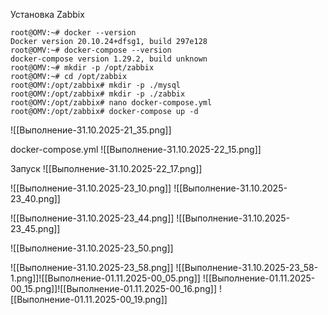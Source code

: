 Установка Zabbix

```
root@OMV:~# docker --version
Docker version 20.10.24+dfsg1, build 297e128
root@OMV:~# docker-compose --version
docker-compose version 1.29.2, build unknown
root@OMV:~# mkdir -p /opt/zabbix
root@OMV:~# cd /opt/zabbix
root@OMV:/opt/zabbix# mkdir -p ./mysql
root@OMV:/opt/zabbix# mkdir -p ./zabbix
root@OMV:/opt/zabbix# nano docker-compose.yml
root@OMV:/opt/zabbix# docker-compose up -d

```

![[Выполнение-31.10.2025-21_35.png]]

docker-compose.yml
![[Выполнение-31.10.2025-22_15.png]]

Запуск
![[Выполнение-31.10.2025-22_17.png]]

![[Выполнение-31.10.2025-23_10.png]]
![[Выполнение-31.10.2025-23_40.png]]

![[Выполнение-31.10.2025-23_44.png]]
![[Выполнение-31.10.2025-23_45.png]]

![[Выполнение-31.10.2025-23_50.png]]


![[Выполнение-31.10.2025-23_58.png]]
![[Выполнение-31.10.2025-23_58-1.png]]![[Выполнение-01.11.2025-00_05.png]]
![[Выполнение-01.11.2025-00_15.png]]![[Выполнение-01.11.2025-00_16.png]]
![[Выполнение-01.11.2025-00_19.png]]
